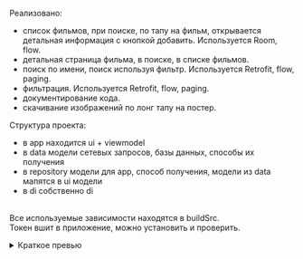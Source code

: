 Реализовано:
- список фильмов, при поиске, по тапу на фильм, открывается детальная информация с кнопкой добавить. Используется Room, flow.
- детальная страница фильма, в поиске, в списке фильмов.
- поиск по имени, поиск используя фильтр. Используется Retrofit, flow, paging.
- фильтрация. Используется Retrofit, flow, paging.
- документирование кода.
- скачивание изображений по лонг тапу на постер.

Структура проекта:
- в app находится ui + viewmodel
- в data модели сетевых запросов, базы данных, способы их получения
- в repository модели для app, способ получения, модели из data мапятся в ui модели
- в di собственно di

</br>Все используемые зависимости находятся в buildSrc.
</br>Токен вшит в приложение, можно установить и проверить.
<details>
  <summary>Краткое превью</summary>


https://user-images.githubusercontent.com/29070360/221505820-d4d67b03-0bcd-4da3-b056-319af44a8605.mp4


</details>
